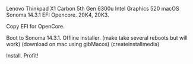 Lenovo Thinkpad X1 Carbon 5th Gen 6300u Intel Graphics 520 macOS Sonoma 14.3.1 EFI Opencore. 20K4, 20K3.

Copy EFI for OpenCore.

Boot to Sonoma 14.3.1. Offline installer. (make take several reboots but will work) (download on mac using gibMacos) (createinstallmedia)

Install. Profit! 
